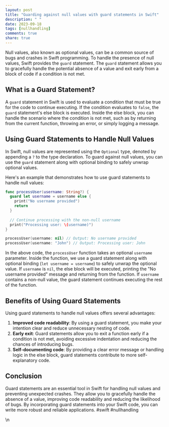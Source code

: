 ```yaml
---
layout: post
title: "Guarding against null values with guard statements in Swift"
description: " "
date: 2023-09-18
tags: [nullhandling]
comments: true
share: true
---
```


Null values, also known as optional values, can be a common source of bugs and crashes in Swift programming. To handle the presence of null values, Swift provides the `guard` statement. The `guard` statement allows you to gracefully handle the potential absence of a value and exit early from a block of code if a condition is not met.

## What is a Guard Statement?

A `guard` statement in Swift is used to evaluate a condition that must be true for the code to continue executing. If the condition evaluates to `false`, the `guard` statement's else block is executed. Inside the else block, you can handle the scenario where the condition is not met, such as by returning from the current function, throwing an error, or simply logging a message.

## Using Guard Statements to Handle Null Values

In Swift, null values are represented using the `Optional` type, denoted by appending a `?` to the type declaration. To guard against null values, you can use the `guard` statement along with optional binding to safely unwrap optional values.

Here's an example that demonstrates how to use guard statements to handle null values:

```swift
func processUser(username: String?) {
  guard let username = username else {
    print("No username provided")
    return
  }
  
  // Continue processing with the non-null username
  print("Processing user: \(username)")
}

processUser(username: nil) // Output: No username provided
processUser(username: "John") // Output: Processing user: John
```

In the above code, the `processUser` function takes an optional `username` parameter. Inside the function, we use a guard statement along with optional binding (`let username = username`) to safely unwrap the optional value. If `username` is `nil`, the else block will be executed, printing the "No username provided" message and returning from the function. If `username` contains a non-null value, the guard statement continues executing the rest of the function.

## Benefits of Using Guard Statements

Using guard statements to handle null values offers several advantages:

1. **Improved code readability**: By using a guard statement, you make your intention clear and reduce unnecessary nesting of code.
2. **Early exit**: Guard statements allow you to exit a function early if a condition is not met, avoiding excessive indentation and reducing the chances of introducing bugs.
3. **Self-documenting code**: By providing a clear error message or handling logic in the else block, guard statements contribute to more self-explanatory code.

## Conclusion

Guard statements are an essential tool in Swift for handling null values and preventing unexpected crashes. They allow you to gracefully handle the absence of a value, improving code readability and reducing the likelihood of bugs. By incorporating guard statements into your Swift code, you can write more robust and reliable applications. #swift #nullhandling

\n